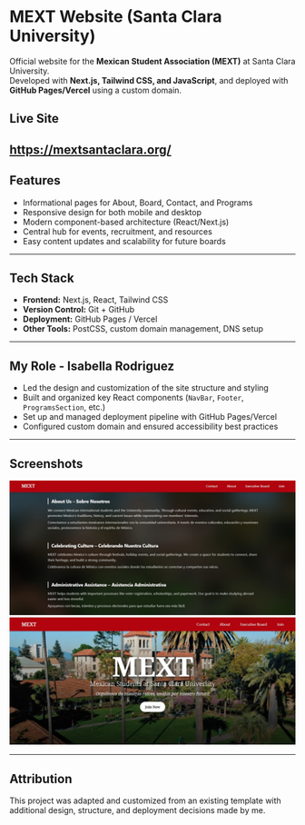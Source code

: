 # MEXT Website (Santa Clara University)

Official website for the **Mexican Student Association (MEXT)** at Santa Clara University.  
Developed with **Next.js, Tailwind CSS, and JavaScript**, and deployed with **GitHub Pages/Vercel** using a custom domain.

##  Live Site
https://mextsantaclara.org/
---

##  Features
- Informational pages for About, Board, Contact, and Programs
- Responsive design for both mobile and desktop
- Modern component-based architecture (React/Next.js)
- Central hub for events, recruitment, and resources
- Easy content updates and scalability for future boards

---

##  Tech Stack
- **Frontend:** Next.js, React, Tailwind CSS
- **Version Control:** Git + GitHub
- **Deployment:** GitHub Pages / Vercel
- **Other Tools:** PostCSS, custom domain management, DNS setup

---

##  My Role - Isabella Rodriguez
- Led the design and customization of the site structure and styling  
- Built and organized key React components (`NavBar`, `Footer`, `ProgramsSection`, etc.)  
- Set up and managed deployment pipeline with GitHub Pages/Vercel  
- Configured custom domain and ensured accessibility best practices  

---

##  Screenshots
 

![Homepage Screenshot](/public/aboutpagess.jpg)  
![About Page Screenshot](/public/homepagess.jpg)  

---

##  Attribution
This project was adapted and customized from an existing template with additional design, structure, and deployment decisions made by me.  
